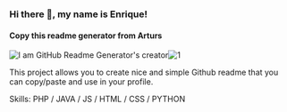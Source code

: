 ### Hi there 👋, my name is Enrique!

#### Copy this readme generator from Arturs

![I am GitHub Readme Generator's creator](https://arturssmirnovs.github.io/github-profile-readme-generator/images/banner.png)![1](https://user-images.githubusercontent.com/67530498/166006217-b200ee63-83e2-4421-aeb9-1a6ce5cdc902.jpg)


This project allows you to create nice and simple Github readme that you can copy/paste and use in your profile.

Skills: PHP / JAVA / JS / HTML / CSS / PYTHON
